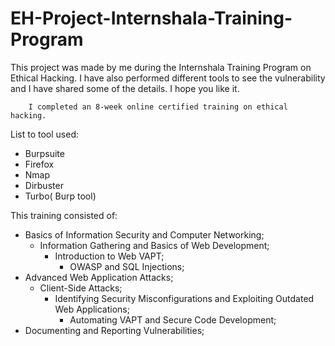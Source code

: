 # EH-Project-Internshala-Training-Program
This project was made by me during the Internshala Training Program on Ethical Hacking. I have also performed different tools to see the vulnerability and I have shared some of the details. I hope you like it.

        I completed an 8-week online certified training on ethical hacking.

List to tool used:
  - Burpsuite
  - Firefox 
  - Nmap
  - Dirbuster
  - Turbo( Burp tool)
  
This training consisted of:
  - Basics of Information Security and Computer Networking; 
    - Information Gathering and Basics of Web Development; 
      - Introduction to Web VAPT; 
        - OWASP and SQL Injections; 
  - Advanced Web Application Attacks; 
    - Client-Side Attacks; 
      - Identifying Security Misconfigurations and Exploiting Outdated Web Applications; 
        - Automating VAPT and Secure Code Development; 
  - Documenting and Reporting Vulnerabilities; 
